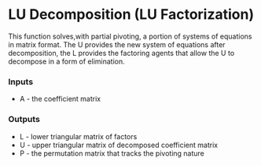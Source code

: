 # LU Decomposition (LU Factorization)
This function solves,with partial pivoting, a portion of systems of equations in matrix format. The U provides the new system of equations after decomposition, the L provides the factoring agents that allow the U to decompose in a form of elimination.
### Inputs
* A - the coefficient matrix 
### Outputs
* L - lower triangular matrix of factors
* U - upper triangular matrix of decomposed coefficient matrix
* P - the permutation matrix that tracks the pivoting nature
